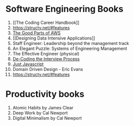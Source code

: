 	
# Software Engineering Books

1. [[The Coding Career Handbook]]
2. https://structy.net/#features
3. [The Good Parts of AWS](https://dvassallo.gumroad.com/l/aws-good-parts)[]()
4. [[Designing Data Intensive Applications]]
5. Staff Engineer: Leadership beyond the management track
6. An Elegant Puzzle: Systems of Engineering Management
7. The Effective Engineer (physical)
8. [De-Coding the Interview Process](https://technicalinterviews.dev/)
9. [Just Javascript](https://justjavascript.com/)
10. Domain Driven Design - Eric Evans
11. https://structy.net/#features


# Productivity books

1. Atomic Habits by James Clear
2. Deep Work by Cal Newport
3. Digital Minimalism by Cal Newport